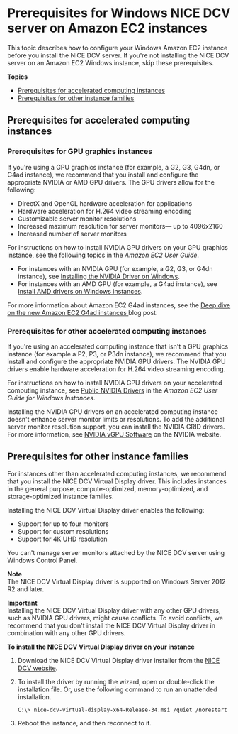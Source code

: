 # Prerequisites for Windows NICE DCV server on Amazon EC2 instances<a name="setting-up-installing-winprereq"></a>

This topic describes how to configure your Windows Amazon EC2 instance before you install the NICE DCV server\. If you're not installing the NICE DCV server on an Amazon EC2 Windows instance, skip these prerequisites\.

**Topics**
+ [Prerequisites for accelerated computing instances](#setting-up-installing-graphics)
+ [Prerequisites for other instance families](#setting-up-installing-general)

## Prerequisites for accelerated computing instances<a name="setting-up-installing-graphics"></a>

### Prerequisites for GPU graphics instances<a name="setting-up-installing-graphics"></a>

If you're using a GPU graphics instance \(for example, a G2, G3, G4dn, or G4ad instance\), we recommend that you install and configure the appropriate NVIDIA or AMD GPU drivers\. The GPU drivers allow for the following:
+ DirectX and OpenGL hardware acceleration for applications
+ Hardware acceleration for H\.264 video streaming encoding
+ Customizable server monitor resolutions
+ Increased maximum resolution for server monitors— up to 4096x2160
+ Increased number of server monitors

For instructions on how to install NVIDIA GPU drivers on your GPU graphics instance, see the following topics in the *Amazon EC2 User Guide*\.
+ For instances with an NVIDIA GPU \(for example, a G2, G3, or G4dn instance\), see [ Installing the NVIDIA Driver on Windows](https://docs.aws.amazon.com/AWSEC2/latest/WindowsGuide/install-nvidia-driver.html)\.
+ For instances with an AMD GPU \(for example, a G4ad instance\), see [ Install AMD drivers on Windows instances](https://docs.aws.amazon.com/AWSEC2/latest/WindowsGuide/install-amd-driver.html)\.

For more information about Amazon EC2 G4ad instances, see the [Deep dive on the new Amazon EC2 G4ad instances ](http://aws.amazon.com/blogs/compute/deep-dive-on-the-new-amazon-ec2-g4ad-instances/) blog post\.

### Prerequisites for other accelerated computing instances<a name="setting-up-installing-accelerated"></a>

If you're using an accelerated computing instance that isn't a GPU graphics instance \(for example a P2, P3, or P3dn instance\), we recommend that you install and configure the appropriate NVIDIA GPU drivers\. The NVIDIA GPU drivers enable hardware acceleration for H\.264 video streaming encoding\.

For instructions on how to install NVIDIA GPU drivers on your accelerated computing instance, see [ Public NVIDIA Drivers](https://docs.aws.amazon.com/AWSEC2/latest/WindowsGuide/install-nvidia-driver.html#public-nvidia-driver) in the *Amazon EC2 User Guide for Windows Instances*\.

Installing the NVIDIA GPU drivers on an accelerated computing instance doesn't enhance server monitor limits or resolutions\. To add the additional server monitor resolution support, you can install the NVIDIA GRID drivers\. For more information, see [NVIDIA vGPU Software](https://www.nvidia.com/object/vGPU-software-driver.html) on the NVIDIA website\.

## Prerequisites for other instance families<a name="setting-up-installing-general"></a>

For instances other than accelerated computing instances, we recommend that you install the NICE DCV Virtual Display driver\. This includes instances in the general purpose, compute\-optimized, memory\-optimized, and storage\-optimized instance families\. 

Installing the NICE DCV Virtual Display driver enables the following:
+ Support for up to four monitors
+ Support for custom resolutions
+ Support for 4K UHD resolution

You can't manage server monitors attached by the NICE DCV server using Windows Control Panel\.

**Note**  
The NICE DCV Virtual Display driver is supported on Windows Server 2012 R2 and later\.

**Important**  
Installing the NICE DCV Virtual Display driver with any other GPU drivers, such as NVIDIA GPU drivers, might cause conflicts\. To avoid conflicts, we recommend that you don't install the NICE DCV Virtual Display driver in combination with any other GPU drivers\.

**To install the NICE DCV Virtual Display driver on your instance**

1. Download the NICE DCV Virtual Display driver installer from the [NICE DCV website](https://download.nice-dcv.com/)\.

1. To install the driver by running the wizard, open or double\-click the installation file\. Or, use the following command to run an unattended installation\.

   ```
   C:\> nice-dcv-virtual-display-x64-Release-34.msi /quiet /norestart
   ```

1. Reboot the instance, and then reconnect to it\.